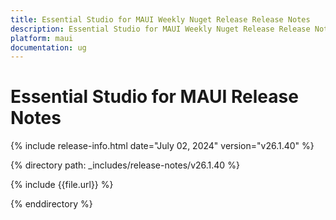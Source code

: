 ```yaml
---
title: Essential Studio for MAUI Weekly Nuget Release Release Notes  
description: Essential Studio for MAUI Weekly Nuget Release Release Notes  
platform: maui
documentation: ug
---
```


# Essential Studio for MAUI  Release Notes  

{% include release-info.html date="July 02, 2024"  version="v26.1.40" %} 

{% directory path: _includes/release-notes/v26.1.40 %}

{% include {{file.url}} %}

{% enddirectory %}